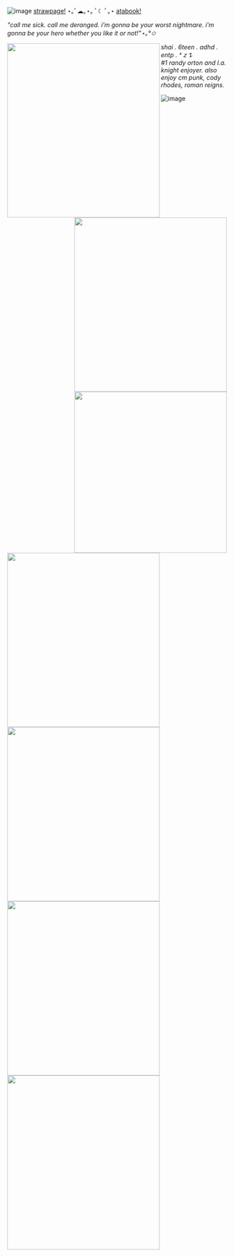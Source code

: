 ![image](https://64.media.tumblr.com/a8faff01b3b63df00dca7519ebcd2079/3b85df06a211074f-4c/s1280x1920/8ffbb9bf645e1954d4d2d6ad6ef6b3406cb404ed.gifv)
[strawpage!](https://shaiiraviolii.straw.page/) ⋆｡ﾟ☁︎｡⋆｡ ﾟ☾ ﾟ｡⋆ [atabook!](https://shaiiraviolii.atabook.org/)

_"call me sick. call me deranged. i’m gonna be your worst nightmare. i’m gonna be your hero whether you like it or not!"⋆｡°✩_ 


<img align="left" width="350" height="400" src="https://64.media.tumblr.com/c492ae9d46f5226807830918bf61e9d4/24391ab21846aa51-8a/s400x600/86d93cf7a10516867a67f4ad1e05941b0263fc94.gifv">
<img align="right" width="350" height="400" src="https://64.media.tumblr.com/d855872f248887cb9f95fbf12ed67107/cf2a53247f1e7819-4b/s400x600/6ceb8f7f7505d7afb1027ed1bcd0e69f6f5fd633.gifv">


 _shai . 6teen . adhd . entp . ᶻ 𝗓 𐰁_ <br/> _#1 randy orton and l.a. knight enjoyer. also enjoy cm punk, cody rhodes, roman reigns._ <img align="right" width="350" height="370" src="https://i.pinimg.com/736x/d0/c2/10/d0c21068d3b5ea2ce617b4760f5cd129.jpg"> 

<img align="left" width="350" height="400" src="https://64.media.tumblr.com/08f4d871342065786211b5dde2d4010c/tumblr_nsgjw0Xna61uy4o0oo2_250.gif"> 

<img align="left" width="350" height="400" src="https://64.media.tumblr.com/406971251629e2dbdba9521b6914b0ed/7c7935bfc74dd4e7-3c/s250x400/f0c74e4641176993019751e526a71b1f10b07b6b.gifv">
<img align="left" width="350" height="400" src="https://64.media.tumblr.com/e6faa616aa7a239b3c837249e942afcd/7c7935bfc74dd4e7-73/s250x400/b4da7aceb38f7b987d9b6f93b27c448fe97f6f43.gifv"> 
 
<img align="left" width="350" height="400" src="https://64.media.tumblr.com/236b40dc777673ba10083ee1e2df4e24/7c7935bfc74dd4e7-7c/s250x400/adfae09307d080f7d8ac9e1bee1a3a51d1112c33.gifv"> 

![image](https://64.media.tumblr.com/a8faff01b3b63df00dca7519ebcd2079/3b85df06a211074f-4c/s1280x1920/8ffbb9bf645e1954d4d2d6ad6ef6b3406cb404ed.gifv)
